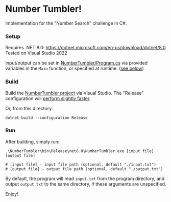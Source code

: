 # Number Tumbler!

Implementation for the "Number Search" challenge in C#.

### Setup
Requires .NET 8.0: https://dotnet.microsoft.com/en-us/download/dotnet/8.0
Tested on Visual Studio 2022

Input/output can be set in [NumberTumbler/Program.cs](NumberTumbler/Program.cs) via provided variables in the `Main` function, or specified at runtime. ([see below](#run))

### Build

Build the [NumberTumbler project](NumberTumbler/) via Visual Studio. The "Release" configuration will [perform slightly faster](https://learn.microsoft.com/en-us/visualstudio/debugger/how-to-set-debug-and-release-configurations?view=vs-2022).

Or, from this directory:
```pwsh
dotnet build --configuration Release
```

### Run

After building, simply run:
```pwsh
.\NumberTumbler\bin\Release\net8.0\NumberTumbler.exe [input file] [output file]

# [input file] - input file path (optional, default "./input.txt")
# [output file] - output file path (optional, default "./output.txt")
```

By default, the program will read `input.txt` from the program directory, and output `output.txt` to the same directory, if these arguments are unspecified.

Enjoy!
